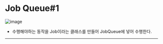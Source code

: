 # Job Queue#1
![image](https://user-images.githubusercontent.com/68372094/161478208-ddbf5720-b3fa-42ce-b2ce-856957a6b676.png)
* 수행해야하는 동작을 Job이라는 클래스를 만들어 JobQueue에 넣어 수행한다.
***


